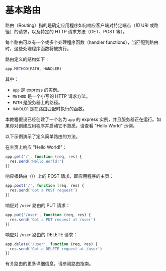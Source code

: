 # 基本路由 

路由（Routing）指的是确定应用程序如何响应客户端对特定端点（即 URI 或路径）的请求，以及特定的 HTTP 请求方法（GET、POST 等）。

每个路由可以有一个或多个处理程序函数（handler functions），当匹配到路由时，这些处理程序函数将被执行。

路由定义的结构如下：

```javascript
app.METHOD(PATH, HANDLER)
```

其中：

- `app` 是 express 的实例。
- `METHOD` 是一个小写的 HTTP 请求方法。
- `PATH` 是服务器上的路径。
- `HANDLER` 是在路由匹配时执行的函数。

本教程假设已经创建了一个名为 `app` 的 express 实例，并且服务器正在运行。如果你对创建应用程序并启动它不熟悉，请查看 "Hello World" 示例。

以下示例演示了定义简单路由的方法。

在主页上响应 "Hello World!"：

```javascript
app.get('/', function (req, res) {
  res.send('Hello World!')
})
```

响应根路由（/）上的 POST 请求，即应用程序的主页：

```javascript
app.post('/', function (req, res) {
  res.send('Got a POST request')
})
```

响应对 `/user` 路由的 PUT 请求：

```javascript
app.put('/user', function (req, res) {
  res.send('Got a PUT request at /user')
})
```

响应对 `/user` 路由的 DELETE 请求：

```javascript
app.delete('/user', function (req, res) {
  res.send('Got a DELETE request at /user')
})
```

有关路由的更多详细信息，请参阅路由指南。